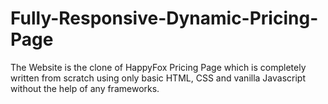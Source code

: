 # Fully-Responsive-Dynamic-Pricing-Page
The Website is the clone of HappyFox Pricing Page which is completely written from scratch using only basic HTML, CSS and vanilla Javascript without the help of any frameworks.

